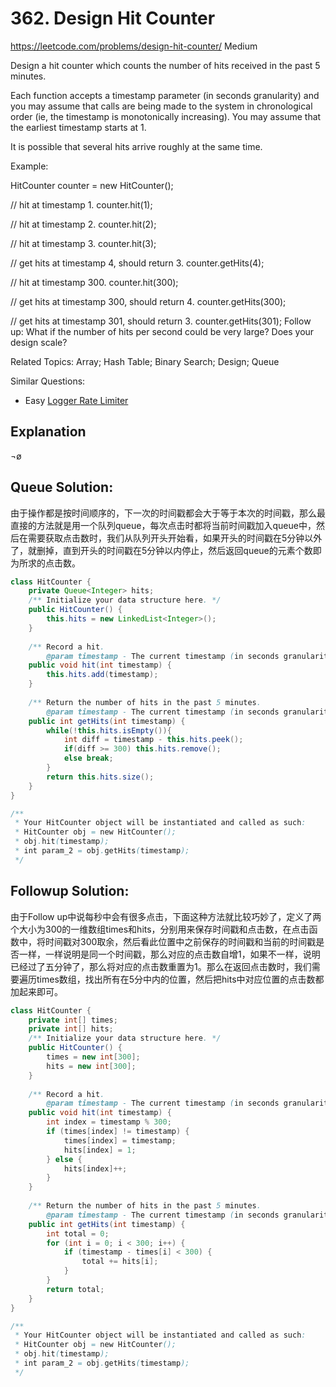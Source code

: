 # 362. Design Hit Counter
<https://leetcode.com/problems/design-hit-counter/>
Medium

Design a hit counter which counts the number of hits received in the past 5 minutes.

Each function accepts a timestamp parameter (in seconds granularity) and you may assume that calls are being made to the system in chronological order (ie, the timestamp is monotonically increasing). You may assume that the earliest timestamp starts at 1.

It is possible that several hits arrive roughly at the same time.

Example:

HitCounter counter = new HitCounter();

// hit at timestamp 1.
counter.hit(1);

// hit at timestamp 2.
counter.hit(2);

// hit at timestamp 3.
counter.hit(3);

// get hits at timestamp 4, should return 3.
counter.getHits(4);

// hit at timestamp 300.
counter.hit(300);

// get hits at timestamp 300, should return 4.
counter.getHits(300);

// get hits at timestamp 301, should return 3.
counter.getHits(301);
Follow up:
What if the number of hits per second could be very large? Does your design scale?

Related Topics: Array; Hash Table; Binary Search; Design; Queue

Similar Questions: 
* Easy [Logger Rate Limiter](https://leetcode.com/problems/logger-rate-limiter/)

## Explanation
¬ø

## Queue Solution:
由于操作都是按时间顺序的，下一次的时间戳都会大于等于本次的时间戳，那么最直接的方法就是用一个队列queue，每次点击时都将当前时间戳加入queue中，然后在需要获取点击数时，我们从队列开头开始看，如果开头的时间戳在5分钟以外了，就删掉，直到开头的时间戳在5分钟以内停止，然后返回queue的元素个数即为所求的点击数。

```java
class HitCounter {
    private Queue<Integer> hits;
    /** Initialize your data structure here. */
    public HitCounter() {
        this.hits = new LinkedList<Integer>();
    }
    
    /** Record a hit.
        @param timestamp - The current timestamp (in seconds granularity). */
    public void hit(int timestamp) {
        this.hits.add(timestamp);
    }
    
    /** Return the number of hits in the past 5 minutes.
        @param timestamp - The current timestamp (in seconds granularity). */
    public int getHits(int timestamp) {
        while(!this.hits.isEmpty()){
            int diff = timestamp - this.hits.peek();
            if(diff >= 300) this.hits.remove();
            else break;
        }
        return this.hits.size();
    }
}

/**
 * Your HitCounter object will be instantiated and called as such:
 * HitCounter obj = new HitCounter();
 * obj.hit(timestamp);
 * int param_2 = obj.getHits(timestamp);
 */
```

## Followup Solution:
由于Follow up中说每秒中会有很多点击，下面这种方法就比较巧妙了，定义了两个大小为300的一维数组times和hits，分别用来保存时间戳和点击数，在点击函数中，将时间戳对300取余，然后看此位置中之前保存的时间戳和当前的时间戳是否一样，一样说明是同一个时间戳，那么对应的点击数自增1，如果不一样，说明已经过了五分钟了，那么将对应的点击数重置为1。那么在返回点击数时，我们需要遍历times数组，找出所有在5分中内的位置，然后把hits中对应位置的点击数都加起来即可。

```java
class HitCounter {
    private int[] times;
    private int[] hits;
    /** Initialize your data structure here. */
    public HitCounter() {
        times = new int[300];
        hits = new int[300];
    }
    
    /** Record a hit.
        @param timestamp - The current timestamp (in seconds granularity). */
    public void hit(int timestamp) {
        int index = timestamp % 300;
        if (times[index] != timestamp) {
            times[index] = timestamp;
            hits[index] = 1;
        } else {
            hits[index]++;
        }
    }
    
    /** Return the number of hits in the past 5 minutes.
        @param timestamp - The current timestamp (in seconds granularity). */
    public int getHits(int timestamp) {
        int total = 0;
        for (int i = 0; i < 300; i++) {
            if (timestamp - times[i] < 300) {
                total += hits[i];
            }
        }
        return total;
    }
}

/**
 * Your HitCounter object will be instantiated and called as such:
 * HitCounter obj = new HitCounter();
 * obj.hit(timestamp);
 * int param_2 = obj.getHits(timestamp);
 */
```